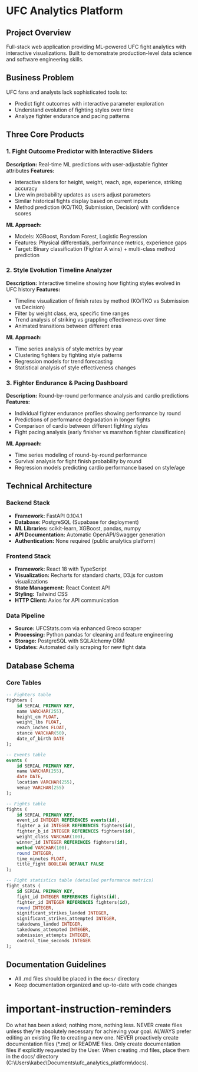 # UFC Analytics Platform

## Project Overview
Full-stack web application providing ML-powered UFC fight analytics with interactive visualizations. Built to demonstrate production-level data science and software engineering skills.

## Business Problem
UFC fans and analysts lack sophisticated tools to:
- Predict fight outcomes with interactive parameter exploration
- Understand evolution of fighting styles over time
- Analyze fighter endurance and pacing patterns

## Three Core Products

### 1. Fight Outcome Predictor with Interactive Sliders
**Description:** Real-time ML predictions with user-adjustable fighter attributes
**Features:**
- Interactive sliders for height, weight, reach, age, experience, striking accuracy
- Live win probability updates as users adjust parameters  
- Similar historical fights display based on current inputs
- Method prediction (KO/TKO, Submission, Decision) with confidence scores

**ML Approach:**
- Models: XGBoost, Random Forest, Logistic Regression
- Features: Physical differentials, performance metrics, experience gaps
- Target: Binary classification (Fighter A wins) + multi-class method prediction

### 2. Style Evolution Timeline Analyzer  
**Description:** Interactive timeline showing how fighting styles evolved in UFC history
**Features:**
- Timeline visualization of finish rates by method (KO/TKO vs Submission vs Decision)
- Filter by weight class, era, specific time ranges
- Trend analysis of striking vs grappling effectiveness over time
- Animated transitions between different eras

**ML Approach:**
- Time series analysis of style metrics by year
- Clustering fighters by fighting style patterns
- Regression models for trend forecasting
- Statistical analysis of style effectiveness changes

### 3. Fighter Endurance & Pacing Dashboard
**Description:** Round-by-round performance analysis and cardio predictions  
**Features:**
- Individual fighter endurance profiles showing performance by round
- Predictions of performance degradation in longer fights
- Comparison of cardio between different fighting styles
- Fight pacing analysis (early finisher vs marathon fighter classification)

**ML Approach:**
- Time series modeling of round-by-round performance
- Survival analysis for fight finish probability by round
- Regression models predicting cardio performance based on style/age

## Technical Architecture

### Backend Stack
- **Framework:** FastAPI 0.104.1
- **Database:** PostgreSQL (Supabase for deployment)
- **ML Libraries:** scikit-learn, XGBoost, pandas, numpy
- **API Documentation:** Automatic OpenAPI/Swagger generation
- **Authentication:** None required (public analytics platform)

### Frontend Stack
- **Framework:** React 18 with TypeScript
- **Visualization:** Recharts for standard charts, D3.js for custom visualizations
- **State Management:** React Context API
- **Styling:** Tailwind CSS
- **HTTP Client:** Axios for API communication

### Data Pipeline
- **Source:** UFCStats.com via enhanced Greco scraper
- **Processing:** Python pandas for cleaning and feature engineering
- **Storage:** PostgreSQL with SQLAlchemy ORM
- **Updates:** Automated daily scraping for new fight data

## Database Schema

### Core Tables
```sql
-- Fighters table
fighters (
    id SERIAL PRIMARY KEY,
    name VARCHAR(255),
    height_cm FLOAT,
    weight_lbs FLOAT,
    reach_inches FLOAT,
    stance VARCHAR(50),
    date_of_birth DATE
);

-- Events table  
events (
    id SERIAL PRIMARY KEY,
    name VARCHAR(255),
    date DATE,
    location VARCHAR(255),
    venue VARCHAR(255)
);

-- Fights table
fights (
    id SERIAL PRIMARY KEY,
    event_id INTEGER REFERENCES events(id),
    fighter_a_id INTEGER REFERENCES fighters(id),
    fighter_b_id INTEGER REFERENCES fighters(id),
    weight_class VARCHAR(100),
    winner_id INTEGER REFERENCES fighters(id),
    method VARCHAR(100),
    round INTEGER,
    time_minutes FLOAT,
    title_fight BOOLEAN DEFAULT FALSE
);

-- Fight statistics table (detailed performance metrics)
fight_stats (
    id SERIAL PRIMARY KEY,
    fight_id INTEGER REFERENCES fights(id),
    fighter_id INTEGER REFERENCES fighters(id),
    round INTEGER,
    significant_strikes_landed INTEGER,
    significant_strikes_attempted INTEGER,
    takedowns_landed INTEGER,
    takedowns_attempted INTEGER,
    submission_attempts INTEGER,
    control_time_seconds INTEGER
);
```

## Documentation Guidelines
- All .md files should be placed in the `docs/` directory
- Keep documentation organized and up-to-date with code changes

# important-instruction-reminders
Do what has been asked; nothing more, nothing less.
NEVER create files unless they're absolutely necessary for achieving your goal.
ALWAYS prefer editing an existing file to creating a new one.
NEVER proactively create documentation files (*.md) or README files. Only create documentation files if explicitly requested by the User.
When creating .md files, place them in the docs/ directory (C:\Users\kabec\Documents\ufc_analytics_platform\docs).